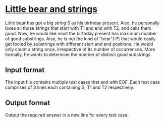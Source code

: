 # [Little bear and strings][link]

Little bear has got a big string S as his birthday present. Also, he personally loves all those strings that start with T1 and end with T2, and calls them good. Now, he would like most the birthday present has maximum number of good substrings. Also, he is not the kind of "bear"(:P) that would easily get fooled by substrings with different start and end positions. He would only count a string once, irrespective of its number of occurrences. More formally, he wants to determine the number of distinct good substrings.

## Input format

The input file contains multiple test cases that end with EOF. Each test case comprises of 3 lines each containing S, T1 and T2 respectively.

## Output format

Output the required answer in a new line for every test case.

[link]: https://www.hackerearth.com/practice/data-structures/advanced-data-structures/suffix-arrays/practice-problems/algorithm/little-bear-and-strings/
